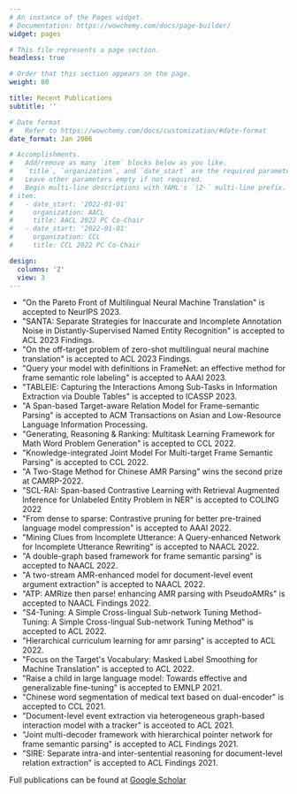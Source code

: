 ```yaml
---
# An instance of the Pages widget.
# Documentation: https://wowchemy.com/docs/page-builder/
widget: pages

# This file represents a page section.
headless: true

# Order that this section appears on the page.
weight: 80

title: Recent Publications
subtitle: ''

# Date format
#   Refer to https://wowchemy.com/docs/customization/#date-format
date_format: Jan 2006

# Accomplishments.
#   Add/remove as many `item` blocks below as you like.
#   `title`, `organization`, and `date_start` are the required parameters.
#   Leave other parameters empty if not required.
#   Begin multi-line descriptions with YAML's `|2-` multi-line prefix.
# item:
#   - date_start: '2022-01-01'
#     organization: AACL
#     title: AACL 2022 PC Co-Chair
#   - date_start: '2022-01-01'
#     organization: CCL
#     title: CCL 2022 PC Co-Chair

design:
  columns: '2'
  view: 3
---
```



- "On the Pareto Front of Multilingual Neural Machine Translation" is accepted to NeurIPS 2023.
- "SANTA: Separate Strategies for Inaccurate and Incomplete Annotation Noise in Distantly-Supervised Named Entity Recognition" is accepted to ACL 2023 Findings.
- "On the off-target problem of zero-shot multilingual neural machine translation" is accepted to ACL 2023 Findings.
- "Query your model with definitions in FrameNet: an effective method for frame semantic role labeling" is accepted to AAAI 2023.
- "TABLEIE: Capturing the Interactions Among Sub-Tasks in Information Extraction via Double Tables" is accepted to ICASSP 2023.
- "A Span-based Target-aware Relation Model for Frame-semantic Parsing" is accepted to ACM Transactions on Asian and Low-Resource Language Information Processing.
- "Generating, Reasoning & Ranking: Multitask Learning Framework for Math Word Problem Generation" is accepted to CCL 2022.
- "Knowledge-integrated Joint Model For Multi-target Frame Semantic Parsing" is accepted to CCL 2022.
- "A Two-Stage Method for Chinese AMR Parsing" wins the second prize at CAMRP-2022.
- "SCL-RAI: Span-based Contrastive Learning with Retrieval Augmented Inference for Unlabeled Entity Problem in NER" is accepted to COLING 2022
- "From dense to sparse: Contrastive pruning for better pre-trained language model compression" is accepted to AAAI 2022.
- "Mining Clues from Incomplete Utterance: A Query-enhanced Network for Incomplete Utterance Rewriting" is accepted to NAACL 2022.
- "A double-graph based framework for frame semantic parsing" is accepted to NAACL 2022. 
- "A two-stream AMR-enhanced model for document-level event argument extraction" is accepted to NAACL 2022. 
- "ATP: AMRize then parse! enhancing AMR parsing with PseudoAMRs" is accepted to NAACL Findings 2022.
- "S4-Tuning: A Simple Cross-lingual Sub-network Tuning Method-Tuning: A Simple Cross-lingual Sub-network Tuning Method" is accepted to ACL 2022.
- "Hierarchical curriculum learning for amr parsing" is accepted to ACL 2022.
- "Focus on the Target's Vocabulary: Masked Label Smoothing for Machine Translation" is accepted to ACL 2022.
- "Raise a child in large language model: Towards effective and generalizable fine-tuning" is accepted to EMNLP 2021.
- "Chinese word segmentation of medical text based on dual-encoder"  is accepted to CCL 2021.
- "Document-level event extraction via heterogeneous graph-based interaction model with a tracker" is acceoted to ACL 2021.
- "Joint multi-decoder framework with hierarchical pointer network for frame semantic parsing" is accepted to ACL Findings 2021.
- "SIRE: Separate intra-and inter-sentential reasoning for document-level relation extraction" is accepted to ACL Findings 2021.

Full publications can be found at [Google Scholar](https://scholar.google.com/citations?user=LaKNyhQAAAAJ&hl=en)